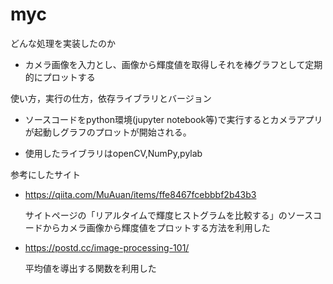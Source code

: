 # myc

どんな処理を実装したのか

- カメラ画像を入力とし、画像から輝度値を取得しそれを棒グラフとして定期的にプロットする

使い方，実行の仕方，依存ライブラリとバージョン

- ソースコードをpython環境(jupyter notebook等)で実行するとカメラアプリが起動しグラフのプロットが開始される。

- 使用したライブラリはopenCV,NumPy,pylab

参考にしたサイト

- https://qiita.com/MuAuan/items/ffe8467fcebbbf2b43b3

  サイトページの「リアルタイムで輝度ヒストグラムを比較する」のソースコードからカメラ画像から輝度値をプロットする方法を利用した

- https://postd.cc/image-processing-101/

  平均値を導出する関数を利用した
